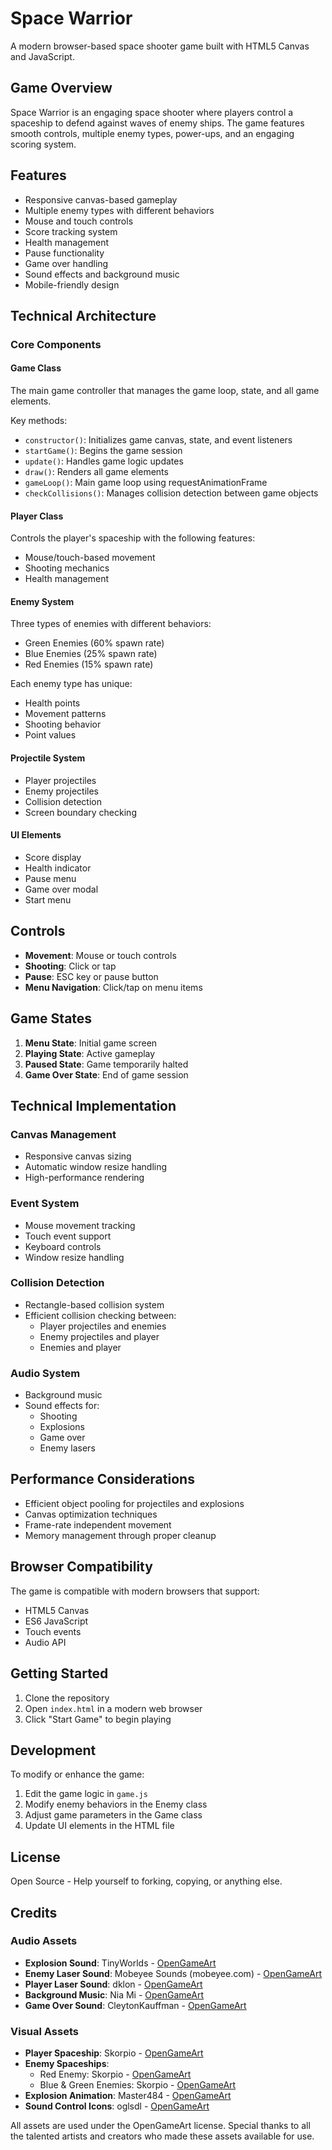 # Space Warrior

A modern browser-based space shooter game built with HTML5 Canvas and JavaScript.

## Game Overview

Space Warrior is an engaging space shooter where players control a spaceship to defend against waves of enemy ships. The game features smooth controls, multiple enemy types, power-ups, and an engaging scoring system.

## Features

- Responsive canvas-based gameplay
- Multiple enemy types with different behaviors
- Mouse and touch controls
- Score tracking system
- Health management
- Pause functionality
- Game over handling
- Sound effects and background music
- Mobile-friendly design

## Technical Architecture

### Core Components

#### Game Class
The main game controller that manages the game loop, state, and all game elements.

Key methods:
- `constructor()`: Initializes game canvas, state, and event listeners
- `startGame()`: Begins the game session
- `update()`: Handles game logic updates
- `draw()`: Renders all game elements
- `gameLoop()`: Main game loop using requestAnimationFrame
- `checkCollisions()`: Manages collision detection between game objects

#### Player Class
Controls the player's spaceship with the following features:
- Mouse/touch-based movement
- Shooting mechanics
- Health management

#### Enemy System
Three types of enemies with different behaviors:
- Green Enemies (60% spawn rate)
- Blue Enemies (25% spawn rate)
- Red Enemies (15% spawn rate)

Each enemy type has unique:
- Health points
- Movement patterns
- Shooting behavior
- Point values

#### Projectile System
- Player projectiles
- Enemy projectiles
- Collision detection
- Screen boundary checking

#### UI Elements
- Score display
- Health indicator
- Pause menu
- Game over modal
- Start menu

## Controls

- **Movement**: Mouse or touch controls
- **Shooting**: Click or tap
- **Pause**: ESC key or pause button
- **Menu Navigation**: Click/tap on menu items

## Game States

1. **Menu State**: Initial game screen
2. **Playing State**: Active gameplay
3. **Paused State**: Game temporarily halted
4. **Game Over State**: End of game session

## Technical Implementation

### Canvas Management
- Responsive canvas sizing
- Automatic window resize handling
- High-performance rendering

### Event System
- Mouse movement tracking
- Touch event support
- Keyboard controls
- Window resize handling

### Collision Detection
- Rectangle-based collision system
- Efficient collision checking between:
  - Player projectiles and enemies
  - Enemy projectiles and player
  - Enemies and player

### Audio System
- Background music
- Sound effects for:
  - Shooting
  - Explosions
  - Game over
  - Enemy lasers

## Performance Considerations

- Efficient object pooling for projectiles and explosions
- Canvas optimization techniques
- Frame-rate independent movement
- Memory management through proper cleanup

## Browser Compatibility

The game is compatible with modern browsers that support:
- HTML5 Canvas
- ES6 JavaScript
- Touch events
- Audio API

## Getting Started

1. Clone the repository
2. Open `index.html` in a modern web browser
3. Click "Start Game" to begin playing

## Development

To modify or enhance the game:

1. Edit the game logic in `game.js`
2. Modify enemy behaviors in the Enemy class
3. Adjust game parameters in the Game class
4. Update UI elements in the HTML file

## License

Open Source - Help yourself to forking, copying, or anything else.

## Credits

### Audio Assets
- **Explosion Sound**: TinyWorlds - [OpenGameArt](https://opengameart.org/content/explosion-0)
- **Enemy Laser Sound**: Mobeyee Sounds (mobeyee.com) - [OpenGameArt](https://opengameart.org/content/laser-shot-0)
- **Player Laser Sound**: dklon - [OpenGameArt](https://opengameart.org/content/laser-fire)
- **Background Music**: Nia Mi - [OpenGameArt](https://opengameart.org/content/fun-background)
- **Game Over Sound**: CleytonKauffman - [OpenGameArt](https://opengameart.org/content/game-over-theme-ii)

### Visual Assets
- **Player Spaceship**: Skorpio - [OpenGameArt](https://opengameart.org/content/spaceship-6)
- **Enemy Spaceships**: 
  - Red Enemy: Skorpio - [OpenGameArt](https://opengameart.org/content/spaceship-4)
  - Blue & Green Enemies: Skorpio - [OpenGameArt](https://opengameart.org/content/spaceship-8)
- **Explosion Animation**: Master484 - [OpenGameArt](https://opengameart.org/content/explosion-set-1-m484-games)
- **Sound Control Icons**: oglsdl - [OpenGameArt](https://opengameart.org/content/sound-on-sound-off)

All assets are used under the OpenGameArt license. Special thanks to all the talented artists and creators who made these assets available for use. 